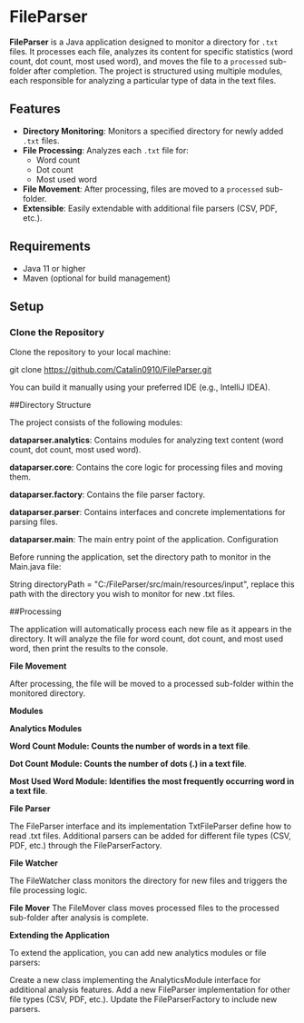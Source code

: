 # FileParser

**FileParser** is a Java application designed to monitor a directory for `.txt` files. It processes each file, analyzes its content for specific statistics (word count, dot count, most used word), and moves the file to a `processed` sub-folder after completion. The project is structured using multiple modules, each responsible for analyzing a particular type of data in the text files.

## Features

- **Directory Monitoring**: Monitors a specified directory for newly added `.txt` files.
- **File Processing**: Analyzes each `.txt` file for:
    - Word count
    - Dot count
    - Most used word
- **File Movement**: After processing, files are moved to a `processed` sub-folder.
- **Extensible**: Easily extendable with additional file parsers (CSV, PDF, etc.).

## Requirements

- Java 11 or higher
- Maven (optional for build management)

## Setup

### Clone the Repository

Clone the repository to your local machine:

git clone https://github.com/Catalin0910/FileParser.git

You can build it manually using your preferred IDE (e.g., IntelliJ IDEA).

##Directory Structure

The project consists of the following modules:

**dataparser.analytics**: Contains modules for analyzing text content (word count, dot count, most used word).

**dataparser.core**: Contains the core logic for processing files and moving them.

**dataparser.factory**: Contains the file parser factory.

**dataparser.parser**: Contains interfaces and concrete implementations for parsing files.

**dataparser.main**: The main entry point of the application.
Configuration

Before running the application, set the directory path to monitor in the Main.java file:

String directoryPath = "C:/FileParser/src/main/resources/input", replace this path with the directory you wish to monitor for new .txt files.

##Processing

The application will automatically process each new file as it appears in the directory. It will analyze the file for word count, dot count, and most used word, then print the results to the console.

**File Movement**

After processing, the file will be moved to a processed sub-folder within the monitored directory.

**Modules**

**Analytics Modules**

**Word Count Module: Counts the number of words in a text file**.

**Dot Count Module: Counts the number of dots (.) in a text file**.

**Most Used Word Module: Identifies the most frequently occurring word in a text file**.

**File Parser**

The FileParser interface and its implementation TxtFileParser define how to read .txt files. Additional parsers can be added for different file types (CSV, PDF, etc.) through the FileParserFactory.

**File Watcher**

The FileWatcher class monitors the directory for new files and triggers the file processing logic.

**File Mover**
The FileMover class moves processed files to the processed sub-folder after analysis is complete.

**Extending the Application**

To extend the application, you can add new analytics modules or file parsers:

Create a new class implementing the AnalyticsModule interface for additional analysis features.
Add a new FileParser implementation for other file types (CSV, PDF, etc.).
Update the FileParserFactory to include new parsers.
